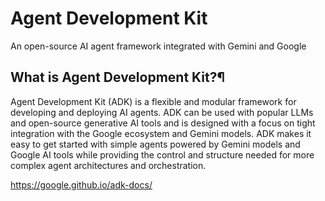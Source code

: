 # Agent Development Kit
An open-source AI agent framework integrated with Gemini and Google

## What is Agent Development Kit?¶
Agent Development Kit (ADK) is a flexible and modular framework for developing and deploying AI agents. ADK can be used with popular LLMs and open-source generative AI tools and is designed with a focus on tight integration with the Google ecosystem and Gemini models. ADK makes it easy to get started with simple agents powered by Gemini models and Google AI tools while providing the control and structure needed for more complex agent architectures and orchestration.

https://google.github.io/adk-docs/